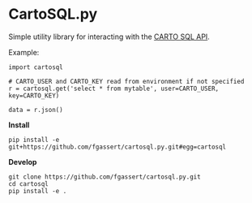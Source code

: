 # CartoSQL.py

Simple utility library for interacting with the [CARTO SQL API](http://carto.com/docs/carto-engine/sql-api/making-calls/).

Example:

```
import cartosql

# CARTO_USER and CARTO_KEY read from environment if not specified
r = cartosql.get('select * from mytable', user=CARTO_USER, key=CARTO_KEY)

data = r.json()
```

__Install__

`pip install -e git+https://github.com/fgassert/cartosql.py.git#egg=cartosql`

__Develop__

```
git clone https://github.com/fgassert/cartosql.py.git
cd cartosql
pip install -e .
```

